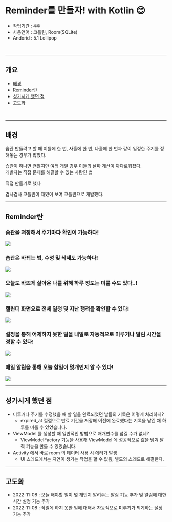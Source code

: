 # Reminder를 만들자! with Kotlin 😊

- 작업기간 : 4주 <br/>
- 사용언어 : 코틀린, Room(SQLite) <br/>
- Andorid : 5.1 Lollipop
<br/>
<hr/>

## 개요
- [배경](https://github.com/DSeung001/Reminder#%EB%B0%B0%EA%B2%BD)
- [Reminder란](https://github.com/DSeung001/Reminder#Reminder%EB%9E%80)
- [성가시게 했던 점](https://github.com/DSeung001/Reminder#%EC%84%B1%EA%B0%80%EC%8B%9C%EA%B2%8C-%ED%96%88%EB%8D%98-%EC%A0%90)
- [고도화](https://github.com/DSeung001/Reminder#%EA%B3%A0%EB%8F%84%ED%99%94)

<br/>
<hr/>

## 배경
습관 만들려고 할 때 이틀에 한 번, 사흘에 한 번, 나흘에 한 번과 같이 일정한 주기를 정해놓는 경우가 많았다.<br/>

습관이 하나면 괜찮지만 여러 개일 경우 이들의 날짜 계산이 까다로워졌다.<br/>
개발자는 직접 문제를 해결할 수 있는 사람인 법  <br/>

직접 만들기로 했다

겸사겸사 코틀린이 재밌어 보여 코틀린으로 개발했다.
<hr/>

## Reminder란

### 습관을 저장해서 주기마다 확인이 가능하다! <br/>
![](source/create.gif)
### 습관은 바뀌는 법, 수정 및 삭제도 가능하다! <br/>
![](source/edit_delete.gif)
### 오늘도 바쁘게 살아온 나를 위해 하루 정도는 미룰 수도 있다..! <br/>
![](source/delay.gif)
### 캘린더 화면으로 전체 일정 및 지난 행적을 확인할 수 있다! <br/>
![](source/calendar.gif)
### 설정을 통해 어제하지 못한 일을 내일로 자동적으로 미루거나 알림 시간을 정할 수 있다! <br/>
![](source/setting.gif)
### 매일 알림을 통해 오늘 할일이 몇개인지 알 수 있다! <br/>
![](source/alarm.gif)

<hr/>

## 성가시게 했던 점
- 미루거나 주기를 수정했을 때 할 일을 완료되었던 날들의 기록은 어떻게 처리하지?
  - expired_at 컬럼으로 만료 기간을 저장해 이전에 완료했다는 기록을 남긴 채 하루를 미룰 수 있었습니다.   
- ViewModel 를 생성할 때 일반적인 방법으로 매개변수를 넘길 수가 없네?
  - ViewModelFactory 기능을 사용해 ViewModel 에 성공적으로 값을 넘겨 달력 기능을 만들 수 있었습니다. 
- Activity 에서 바로 room 의 데이터 사용 시 에러가 발생
  - UI 스레드에서는 지연이 생기는 작업을 할 수 없음, 별도의 스레드로 해결한다.

<hr/>

## 고도화
- 2022-11-08 : 오늘 해야할 일이 몇 개인지 알려주는 알림 기능 추가 및 알림에 대한 시간 설정 기능 추가
- 2022-11-08 : 작일에 하지 못한 일에 대해서 자동적으로 미루기가 되게하는 설정 기능 추가 
